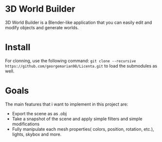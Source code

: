 # 3D World Builder

3D World Builder is a Blender-like application that you can easily edit and modify objects and generate worlds.

# Install
For clonning, use the following command: `git clone --recursive https://github.com/georgemarian98/Licenta.git` to load the submodules as well.

# Goals

The main features that i want to implement in this project are:

* Export the scene as as .obj
* Take a snapshot of the scene and apply simple filters and simple modifications
* Fully manipulate each mesh properties( colors, position, rotation, etc.), lights, skybox and more.
